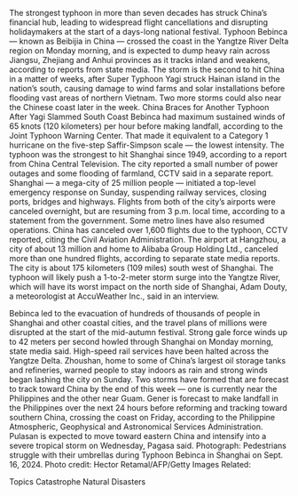 The strongest typhoon in more than seven decades has struck China’s financial hub, leading to widespread flight cancellations and disrupting holidaymakers at the start of a days-long national festival.
Typhoon Bebinca — known as Beibijia in China — crossed the coast in the Yangtze River Delta region on Monday morning, and is expected to dump heavy rain across Jiangsu, Zhejiang and Anhui provinces as it tracks inland and weakens, according to reports from state media.
The storm is the second to hit China in a matter of weeks, after Super Typhoon Yagi struck Hainan island in the nation’s south, causing damage to wind farms and solar installations before flooding vast areas of northern Vietnam. Two more storms could also near the Chinese coast later in the week.
China Braces for Another Typhoon After Yagi Slammed South Coast
Bebinca had maximum sustained winds of 65 knots (120 kilometers) per hour before making landfall, according to the Joint Typhoon Warning Center. That made it equivalent to a Category 1 hurricane on the five-step Saffir-Simpson scale — the lowest intensity.
The typhoon was the strongest to hit Shanghai since 1949, according to a report from China Central Television. The city reported a small number of power outages and some flooding of farmland, CCTV said in a separate report.
Shanghai — a mega-city of 25 million people — initiated a top-level emergency response on Sunday, suspending railway services, closing ports, bridges and highways. Flights from both of the city’s airports were canceled overnight, but are resuming from 3 p.m. local time, according to a statement from the government. Some metro lines have also resumed operations.
China has canceled over 1,600 flights due to the typhoon, CCTV reported, citing the Civil Aviation Administration. The airport at Hangzhou, a city of about 13 million and home to Alibaba Group Holding Ltd., canceled more than one hundred flights, according to separate state media reports. The city is about 175 kilometers (109 miles) south west of Shanghai.
The typhoon will likely push a 1-to-2-meter storm surge into the Yangtze River, which will have its worst impact on the north side of Shanghai, Adam Douty, a meteorologist at AccuWeather Inc., said in an interview.

Bebinca led to the evacuation of hundreds of thousands of people in Shanghai and other coastal cities, and the travel plans of millions were disrupted at the start of the mid-autumn festival. Strong gale force winds up to 42 meters per second howled through Shanghai on Monday morning, state media said.
High-speed rail services have been halted across the Yangtze Delta. Zhoushan, home to some of China’s largest oil storage tanks and refineries, warned people to stay indoors as rain and strong winds began lashing the city on Sunday.
Two storms have formed that are forecast to track toward China by the end of this week — one is currently near the Philippines and the other near Guam.
Gener is forecast to make landfall in the Philippines over the next 24 hours before reforming and tracking toward southern China, crossing the coast on Friday, according to the Philippine Atmospheric, Geophysical and Astronomical Services Administration. Pulasan is expected to move toward eastern China and intensify into a severe tropical storm on Wednesday, Pagasa said.
Photograph: Pedestrians struggle with their umbrellas during Typhoon Bebinca in Shanghai on Sept. 16, 2024. Photo credit: Hector Retamal/AFP/Getty Images
Related:

Topics
Catastrophe
Natural Disasters
